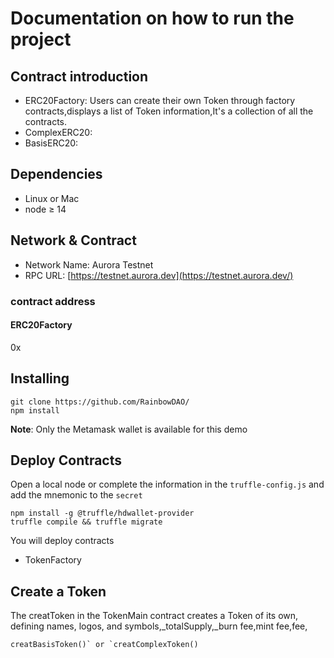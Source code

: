 # Documentation on how to run the project

## Contract introduction

- ERC20Factory: Users can create their own Token through factory contracts,displays a list of Token  information,It's a collection of all the contracts.
- ComplexERC20: 
- BasisERC20: 

## Dependencies

- Linux or Mac
- node ≥ 14

## Network & Contract

- Network Name: Aurora Testnet
- RPC URL: [https://testnet.aurora.dev](https://testnet.aurora.dev/)

### contract address

#### ERC20Factory

0x

## Installing

```
git clone https://github.com/RainbowDAO/
npm install
```

**Note**: Only the Metamask wallet is available for this demo

## Deploy Contracts

Open a local node or complete the information in the `truffle-config.js` and add the mnemonic to the `secret`

```
npm install -g @truffle/hdwallet-provider
truffle compile && truffle migrate
```

You will deploy contracts

-  TokenFactory

## Create a Token 

The creatToken  in the TokenMain contract creates a Token of its own, defining names, logos, and symbols,_totalSupply,_burn fee,mint fee,fee,

```
creatBasisToken()` or `creatComplexToken()
```